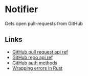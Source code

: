 # Notifier

Gets open pull-requests from GitHub



## Links

* [GitHub pull request api ref](https://docs.github.com/en/rest/reference/pulls#list-pull-requests)
* [GitHub repo api ref](https://docs.github.com/en/rest/reference/repos)
* [GitHub auth methods](https://docs.github.com/en/rest/overview/other-authentication-methods)
* [Wrapping errors in Rust](https://edgarluque.com/blog/wrapping-errors-in-rust)


